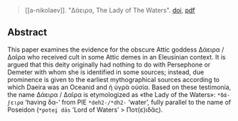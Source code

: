 > [[a-nikolaev]]. "Δάειρα, The Lady of The Waters". [doi](https://doi.org/10.30842/ielcp230690152357), [pdf](a/a-nikolaevUNKNOWN.pdf)

## Abstract
This paper examines the evidence for the obscure Attic goddess Δάειρα / Δαῖρα who received cult in some Attic demes in an Eleusinian context. It is argued that this deity originally had nothing to do with Persephone or Demeter with whom she is identified in some sources; instead, due prominence is given to the earliest mythographical sources according to which Daeira was an Oceanid and ἡ ὑγρὰ οὐσία. Based on these testimonia, the name Δάειρα / Δαῖρα is etymologized as «the Lady of the Waters»: `*δά-ϝειρα` ‘having δα-’ from PIE `*deh2-/*dh2-` ‘water’, fully parallel to the name of Poseidon (`*potei̯ dās` ‘Lord of Waters’ > Ποτ(ε)ιδᾶς).